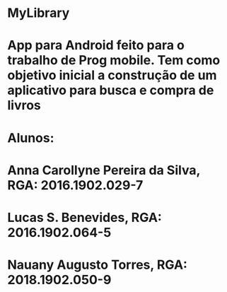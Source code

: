 # MyLibrary


# App para Android feito para o trabalho de Prog mobile. Tem como objetivo inicial a construção de um aplicativo para busca e compra de livros

# Alunos:

# Anna Carollyne Pereira da Silva, RGA: 2016.1902.029-7 
# Lucas S. Benevides, RGA: 2016.1902.064-5 
# Nauany Augusto Torres, RGA: 2018.1902.050-9
